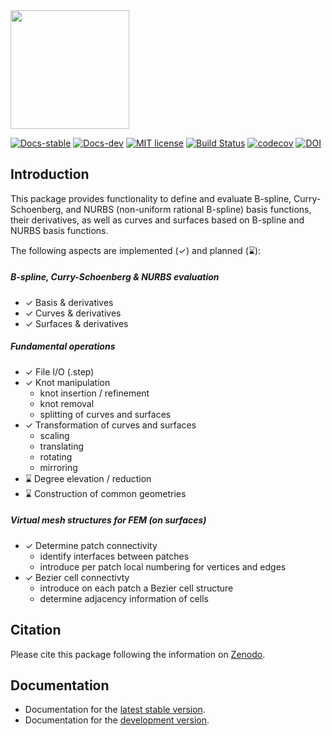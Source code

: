 
<picture>
  <source media="(prefers-color-scheme: dark)" srcset="docs/src/assets/logo_Scat_READMEwhite.svg" height="190">
  <source media="(prefers-color-scheme: light)" srcset="docs/src/assets/logo_Scat_README.svg" height="190">
  <img alt="" src="" height="190">
</picture>

[![Docs-stable](https://img.shields.io/badge/docs-stable-blue.svg)](https://hobezwe.github.io/NURBS.jl/stable/)
[![Docs-dev](https://img.shields.io/badge/docs-dev-blue.svg)](https://hobezwe.github.io/NURBS.jl/dev/)
[![MIT license](https://img.shields.io/badge/License-MIT-blue.svg)](https://github.com/hobezwe/NURBS.jl/blob/main/LICENSE)
[![Build Status](https://github.com/hobezwe/NURBS.jl/actions/workflows/CI.yml/badge.svg?branch=main)](https://github.com/hobezwe/NURBS.jl/actions/workflows/CI.yml?query=branch%3Amain)
[![codecov](https://codecov.io/gh/HoBeZwe/NURBS.jl/branch/main/graph/badge.svg?token=4F9NUNRC1K)](https://codecov.io/gh/HoBeZwe/NURBS.jl)
[![DOI](https://zenodo.org/badge/579998043.svg)](https://zenodo.org/badge/latestdoi/579998043)



## Introduction

This package provides functionality to define and evaluate B-spline, Curry-Schoenberg, and NURBS (non-uniform rational B-spline) basis functions, their derivatives, as well as curves and surfaces based on B-spline and NURBS basis functions.

The following aspects are implemented (✓) and planned (⌛):

##### B-spline, Curry-Schoenberg & NURBS evaluation
- ✓ Basis & derivatives
- ✓ Curves & derivatives
- ✓ Surfaces & derivatives

##### Fundamental operations
- ✓ File I/O (.step)
- ✓ Knot manipulation
    - knot insertion / refinement
    - knot removal
    - splitting of curves and surfaces
- ✓ Transformation of curves and surfaces
    - scaling
    - translating
    - rotating
    - mirroring
- ⌛ Degree elevation / reduction
- ⌛ Construction of common geometries

##### Virtual mesh structures for FEM (on surfaces)
- ✓ Determine patch connectivity
    - identify interfaces between patches
    - introduce per patch local numbering for vertices and edges
- ✓ Bezier cell connectivty 
    - introduce on each patch a Bezier cell structure
    - determine adjacency information of cells


## Citation

Please cite this package following the information on [Zenodo](https://zenodo.org/badge/latestdoi/579998043).



## Documentation

- Documentation for the [latest stable version](https://hobezwe.github.io/NURBS.jl/stable/).
- Documentation for the [development version](https://hobezwe.github.io/NURBS.jl/dev/).